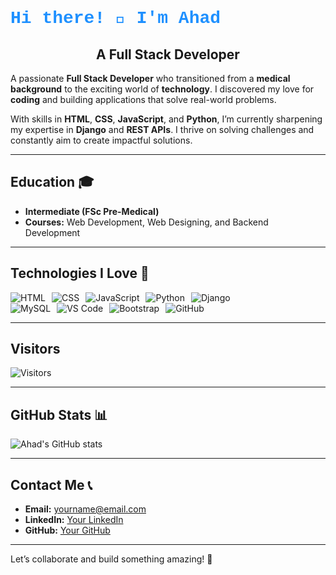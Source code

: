 # <span style="color: #1E90FF; font-family: 'Courier New', Courier, monospace;">Hi there! 👋 I'm Ahad</span>

<div align="center">

## **A Full Stack Developer**

</div>

A passionate **Full Stack Developer** who transitioned from a **medical background** to the exciting world of **technology**. I discovered my love for **coding** and building applications that solve real-world problems.

With skills in **HTML**, **CSS**, **JavaScript**, and **Python**, I’m currently sharpening my expertise in **Django** and **REST APIs**. I thrive on solving challenges and constantly aim to create impactful solutions.

---

## **Education 🎓**
- **Intermediate (FSc Pre-Medical)**
- **Courses:** Web Development, Web Designing, and Backend Development

---

## **Technologies I Love 🚀**
<div style="display: flex; gap: 10px;">
  <img src="https://img.shields.io/badge/-%23E34F26.svg?style=for-the-badge&logo=html5&logoColor=white" alt="HTML">
  <img src="https://img.shields.io//CSS-%231572B6.svg?style=for-the-badge&logo=css3&logoColor=white" alt="CSS">
  <img src="https://img.shields.io/badge/JavaScript-%23F7DF1E.svg?style=for-the-badge&logo=javascript&logoColor=black" alt="JavaScript">
  <img src="https://img.shields.io/badge/Python-%233776AB.svg?style=for-the-badge&logo=python&logoColor=white" alt="Python">
  <img src="https://img.shields.io/badge/Django-%23092E20.svg?style=for-the-badge&logo=django&logoColor=white" alt="Django">
</div>

<div style="display: flex; gap: 10px;">
  <img src="https://img.shields.io/badge/MySQL-%234479A1.svg?style=for-the-badge&logo=mysql&logoColor=white" alt="MySQL">
  <img src="https://img.shields.io/badge/VS%20Code-%23007ACC.svg?style=for-the-badge&logo=visual-studio-code&logoColor=white" alt="VS Code">
  <img src="https://img.shields.io/badge/Bootstrap-%23563D7C.svg?style=for-the-badge&logo=bootstrap&logoColor=white" alt="Bootstrap">
  <img src="https://img.shields.io/badge/GitHub-%23181717.svg?style=for-the-badge&logo=github&logoColor=white" alt="GitHub">
</div>

---

## **Visitors**
![Visitors](https://visitor-badge.glitch.me/badge?page_id=yourusername.yourusername)

---

## **GitHub Stats 📊**
![Ahad's GitHub stats](https://github-readme-stats.vercel.app/api?username=yourusername&show_icons=true&theme=radical)

---

## **Contact Me 📞**
- **Email:** [yourname@email.com](mailto:yourname@email.com)
- **LinkedIn:** [Your LinkedIn](https://www.linkedin.com/)
- **GitHub:** [Your GitHub](https://github.com/yourusername)

---

Let’s collaborate and build something amazing! 🚀
